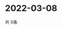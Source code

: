 # 2022-03-08
  共 0条

  <!-- BEGIN -->
  <!-- 最后更新时间Tue Mar 08 2022 08:07:50 GMT+0000 (Coordinated Universal Time) -->
  
  <!-- END -->
  
  